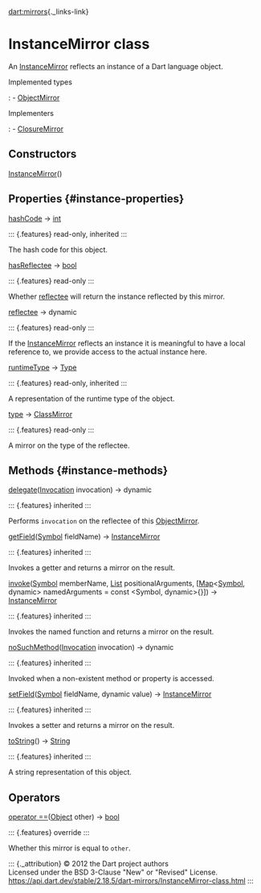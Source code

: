 [dart:mirrors](../dart-mirrors/dart-mirrors-library){._links-link}

InstanceMirror class
====================

An [InstanceMirror](instancemirror-class) reflects an instance of a Dart
language object.

Implemented types

:   -   [ObjectMirror](objectmirror-class)

Implementers

:   -   [ClosureMirror](closuremirror-class)

Constructors
------------

[InstanceMirror](instancemirror/instancemirror)()

Properties {#instance-properties}
----------

[hashCode](../dart-core/object/hashcode) → [int](../dart-core/int-class)

::: {.features}
read-only, inherited
:::

The hash code for this object.

[hasReflectee](instancemirror/hasreflectee) →
[bool](../dart-core/bool-class)

::: {.features}
read-only
:::

Whether [reflectee](instancemirror/reflectee) will return the instance
reflected by this mirror.

[reflectee](instancemirror/reflectee) → dynamic

::: {.features}
read-only
:::

If the [InstanceMirror](instancemirror-class) reflects an instance it is
meaningful to have a local reference to, we provide access to the actual
instance here.

[runtimeType](../dart-core/object/runtimetype) →
[Type](../dart-core/type-class)

::: {.features}
read-only, inherited
:::

A representation of the runtime type of the object.

[type](instancemirror/type) → [ClassMirror](classmirror-class)

::: {.features}
read-only
:::

A mirror on the type of the reflectee.

Methods {#instance-methods}
-------

[delegate](objectmirror/delegate)([Invocation](../dart-core/invocation-class)
invocation) → dynamic

::: {.features}
inherited
:::

Performs `invocation` on the reflectee of this
[ObjectMirror](objectmirror-class).

[getField](objectmirror/getfield)([Symbol](../dart-core/symbol-class)
fieldName) → [InstanceMirror](instancemirror-class)

::: {.features}
inherited
:::

Invokes a getter and returns a mirror on the result.

[invoke](objectmirror/invoke)([Symbol](../dart-core/symbol-class)
memberName, [List](../dart-core/list-class) positionalArguments,
\[[Map](../dart-core/map-class)\<[Symbol](../dart-core/symbol-class),
dynamic\> namedArguments = const \<Symbol, dynamic\>{}\]) →
[InstanceMirror](instancemirror-class)

::: {.features}
inherited
:::

Invokes the named function and returns a mirror on the result.

[noSuchMethod](../dart-core/object/nosuchmethod)([Invocation](../dart-core/invocation-class)
invocation) → dynamic

::: {.features}
inherited
:::

Invoked when a non-existent method or property is accessed.

[setField](objectmirror/setfield)([Symbol](../dart-core/symbol-class)
fieldName, dynamic value) → [InstanceMirror](instancemirror-class)

::: {.features}
inherited
:::

Invokes a setter and returns a mirror on the result.

[toString](../dart-core/object/tostring)() →
[String](../dart-core/string-class)

::: {.features}
inherited
:::

A string representation of this object.

Operators
---------

[operator
==](instancemirror/operator_equals)([Object](../dart-core/object-class)
other) → [bool](../dart-core/bool-class)

::: {.features}
override
:::

Whether this mirror is equal to `other`.

::: {._attribution}
© 2012 the Dart project authors\
Licensed under the BSD 3-Clause \"New\" or \"Revised\" License.\
<https://api.dart.dev/stable/2.18.5/dart-mirrors/InstanceMirror-class.html>
:::
